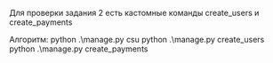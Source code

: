 Для проверки задания 2 есть кастомные команды create_users и create_payments

Алгоритм:
python .\manage.py csu
python .\manage.py create_users
python .\manage.py create_payments
